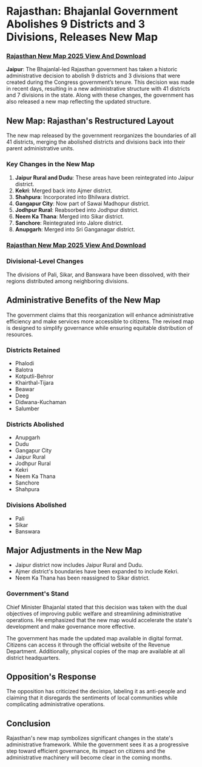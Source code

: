 # Rajasthan: Bhajanlal Government Abolishes 9 Districts and 3 Divisions, Releases New Map
### [Rajasthan New Map 2025 View And Download]([https://www.rajasthan.gov.in/new-map-2025](https://rajasthanekhabar.in/rajasthan-new-map-2025-after-cancellation-of-9-districts-new-map-of-rajasthan-is-ready/))  
**Jaipur**: The Bhajanlal-led Rajasthan government has taken a historic administrative decision to abolish 9 districts and 3 divisions that were created during the Congress government’s tenure. This decision was made in recent days, resulting in a new administrative structure with 41 districts and 7 divisions in the state. Along with these changes, the government has also released a new map reflecting the updated structure.

## New Map: Rajasthan's Restructured Layout

The new map released by the government reorganizes the boundaries of all 41 districts, merging the abolished districts and divisions back into their parent administrative units. 

### Key Changes in the New Map

1. **Jaipur Rural and Dudu**: These areas have been reintegrated into Jaipur district.
2. **Kekri**: Merged back into Ajmer district.
3. **Shahpura**: Incorporated into Bhilwara district.
4. **Gangapur City**: Now part of Sawai Madhopur district.
5. **Jodhpur Rural**: Reabsorbed into Jodhpur district.
6. **Neem Ka Thana**: Merged into Sikar district.
7. **Sanchore**: Reintegrated into Jalore district.
8. **Anupgarh**: Merged into Sri Ganganagar district.

### [Rajasthan New Map 2025 View And Download]([https://www.rajasthan.gov.in/new-map-2025](https://rajasthanekhabar.in/rajasthan-new-map-2025-after-cancellation-of-9-districts-new-map-of-rajasthan-is-ready/)) 

### Divisional-Level Changes

The divisions of Pali, Sikar, and Banswara have been dissolved, with their regions distributed among neighboring divisions.

## Administrative Benefits of the New Map

The government claims that this reorganization will enhance administrative efficiency and make services more accessible to citizens. The revised map is designed to simplify governance while ensuring equitable distribution of resources.

### Districts Retained

- Phalodi  
- Balotra  
- Kotputli-Behror  
- Khairthal-Tijara  
- Beawar  
- Deeg  
- Didwana-Kuchaman  
- Salumber  

### Districts Abolished

- Anupgarh  
- Dudu  
- Gangapur City  
- Jaipur Rural  
- Jodhpur Rural  
- Kekri  
- Neem Ka Thana  
- Sanchore  
- Shahpura  

### Divisions Abolished

- Pali  
- Sikar  
- Banswara  

## Major Adjustments in the New Map

- Jaipur district now includes Jaipur Rural and Dudu.  
- Ajmer district's boundaries have been expanded to include Kekri.  
- Neem Ka Thana has been reassigned to Sikar district.  

### Government's Stand

Chief Minister Bhajanlal stated that this decision was taken with the dual objectives of improving public welfare and streamlining administrative operations. He emphasized that the new map would accelerate the state's development and make governance more effective.


The government has made the updated map available in digital format. Citizens can access it through the official website of the Revenue Department. Additionally, physical copies of the map are available at all district headquarters.

## Opposition's Response

The opposition has criticized the decision, labeling it as anti-people and claiming that it disregards the sentiments of local communities while complicating administrative operations.

## Conclusion

Rajasthan's new map symbolizes significant changes in the state's administrative framework. While the government sees it as a progressive step toward efficient governance, its impact on citizens and the administrative machinery will become clear in the coming months.

